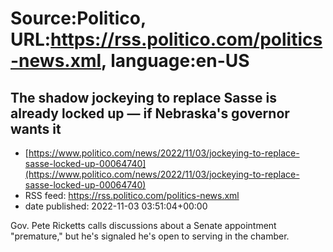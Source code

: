 # Source:Politico, URL:https://rss.politico.com/politics-news.xml, language:en-US

## The shadow jockeying to replace Sasse is already locked up — if Nebraska's governor wants it
 - [https://www.politico.com/news/2022/11/03/jockeying-to-replace-sasse-locked-up-00064740](https://www.politico.com/news/2022/11/03/jockeying-to-replace-sasse-locked-up-00064740)
 - RSS feed: https://rss.politico.com/politics-news.xml
 - date published: 2022-11-03 03:51:04+00:00

Gov. Pete Ricketts calls discussions about a Senate appointment "premature," but he's signaled he's open to serving in the chamber.

